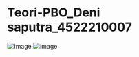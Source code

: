 # Teori-PBO_Deni saputra_4522210007


![image](https://github.com/DeniSaputra1/Teori-PBO/assets/145963420/1c267332-252b-44d7-b4c2-0c0bcf7a4fc3)
![image](https://github.com/DeniSaputra1/Teori-PBO/assets/145963420/19562c6b-e58e-4552-a165-8b7920a776f3)

